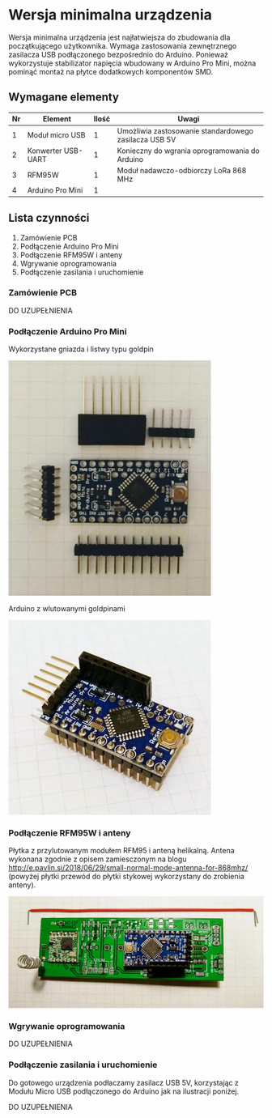 # Wersja minimalna urządzenia

Wersja minimalna urządzenia jest najłatwiejsza do zbudowania dla początkującego użytkownika. 
Wymaga zastosowania zewnętrznego zasilacza USB podłączonego bezpośrednio do Arduino. Ponieważ wykorzystuje 
stabilizator napięcia wbudowany w Arduino Pro Mini, można pominąć montaż na płytce dodatkowych komponentów SMD.

## Wymagane elementy

| Nr| Element | Ilość | Uwagi |
|-------|---------|-------|-------|
|1|Moduł micro USB|1| Umożliwia zastosowanie standardowego zasilacza USB 5V|
|2|Konwerter USB-UART|1| Konieczny do wgrania oprogramowania do Arduino|
|3|RFM95W|1| Moduł nadawczo-odbiorczy LoRa 868 MHz|
|4|Arduino Pro Mini|1||



## Lista czynności

1. Zamówienie PCB
2. Podłączenie Arduino Pro Mini
3. Podłączenie RFM95W i anteny
4. Wgrywanie oprogramowania
5. Podłączenie zasilania i uruchomienie

### Zamówienie PCB

DO UZUPEŁNIENIA

### Podłączenie Arduino Pro Mini

Wykorzystane gniazda i listwy typu goldpin

![Gniazda](../Media/devboard_A_1.jpg)

Arduino z wlutowanymi goldpinami

![Arduino](../Media/devboard_A_2.jpg)

### Podłączenie RFM95W i anteny

Płytka z przylutowanym modułem RFM95 i anteną helikalną. Antena wykonana zgodnie z opisem zamiesczonym na blogu http://e.pavlin.si/2018/06/29/small-normal-mode-antenna-for-868mhz/ (powyżej płytki przewód do płytki stykowej wykorzystany do zrobienia anteny).

![RFM95 i antena](../Media/devboard_A_3.jpg)

### Wgrywanie oprogramowania

DO UZUPEŁNIENIA

### Podłączenie zasilania i uruchomienie

Do gotowego urządzenia podłaczamy zasilacz USB 5V, korzystając z Modułu Micro USB podłączonego do Arduino jak na ilustracji poniżej.

DO UZUPEŁNIENIA
